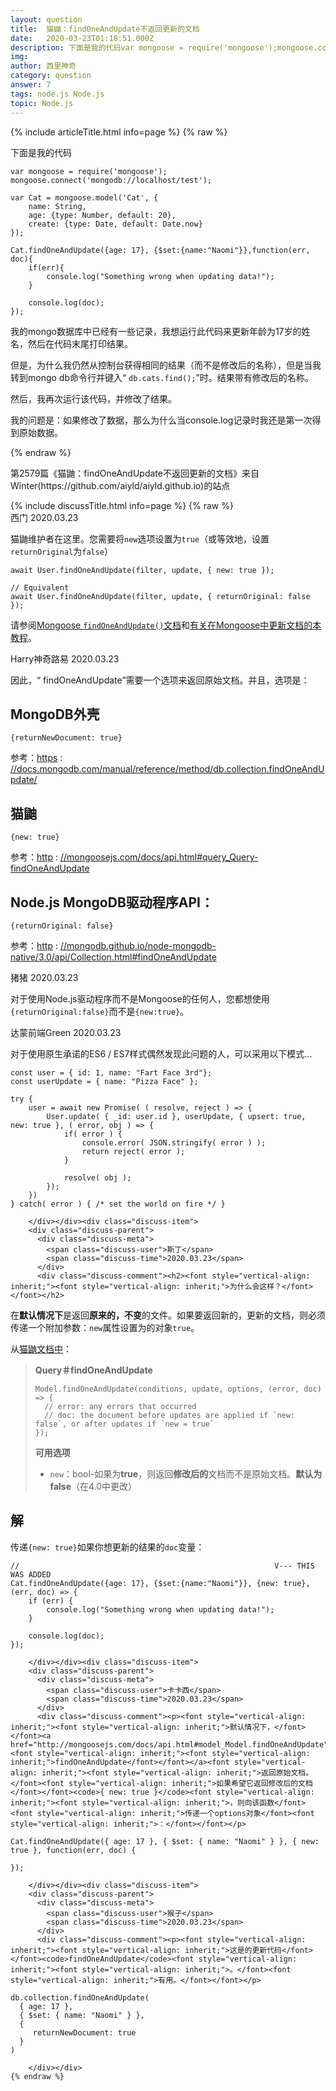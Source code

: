 ```yaml
---
layout: question
title:  猫鼬：findOneAndUpdate不返回更新的文档
date:   2020-03-23T01:18:51.000Z
description: 下面是我的代码var mongoose = require('mongoose');mongoose.connect('mongodb //loca...
img: 
author: 西里神奇
category: question
answer: 7
tags: node.js Node.js
topic: Node.js
---
```

<div class="article-root">
  <div class="article">
    {% include articleTitle.html info=page %}
    {% raw %}
    <div class="article-content"><p><font style="vertical-align: inherit;"><font style="vertical-align: inherit;">下面是我的代码</font></font></p>

<pre><code>var mongoose = require('mongoose');<font></font>
mongoose.connect('mongodb://localhost/test');<font></font>
<font></font>
var Cat = mongoose.model('Cat', {<font></font>
    name: String,<font></font>
    age: {type: Number, default: 20},<font></font>
    create: {type: Date, default: Date.now} <font></font>
});<font></font>
<font></font>
Cat.findOneAndUpdate({age: 17}, {$set:{name:"Naomi"}},function(err, doc){<font></font>
    if(err){<font></font>
        console.log("Something wrong when updating data!");<font></font>
    }<font></font>
<font></font>
    console.log(doc);<font></font>
});<font></font>
</code></pre>

<p><font style="vertical-align: inherit;"><font style="vertical-align: inherit;">我的mongo数据库中已经有一些记录，我想运行此代码来更新年龄为17岁的姓名，然后在代码末尾打印结果。</font></font></p>

<p><font style="vertical-align: inherit;"><font style="vertical-align: inherit;">但是，为什么我仍然从控制台获得相同的结果（而不是修改后的名称），但是当我转到mongo db命令行并键入“ </font></font><code>db.cats.find();</code><font style="vertical-align: inherit;"><font style="vertical-align: inherit;">”时。</font><font style="vertical-align: inherit;">结果带有修改后的名称。</font></font></p>

<p><font style="vertical-align: inherit;"><font style="vertical-align: inherit;">然后，我再次运行该代码，并修改了结果。</font></font></p>

<p><font style="vertical-align: inherit;"><font style="vertical-align: inherit;">我的问题是：如果修改了数据，那么为什么当console.log记录时我还是第一次得到原始数据。</font></font></p></div>
    {% endraw %}
  </div>
  <p class="winter_mark">第2579篇《猫鼬：findOneAndUpdate不返回更新的文档》来自Winter(https://github.com/aiyld/aiyld.github.io)的站点</p>
  <div class="discuss-wrapper">
    {% include discussTitle.html info=page %}
    {% raw %}
    <div class="discuss-item">
        <div class="discuss-parent">
          <div class="discuss-meta">
            <span class="discuss-user">西门</span>
            <span class="discuss-time">2020.03.23</span>
          </div>
          <div class="discuss-comment"><p><font style="vertical-align: inherit;"><font style="vertical-align: inherit;">猫鼬维护者在这里。</font><font style="vertical-align: inherit;">您需要将</font></font><code>new</code><font style="vertical-align: inherit;"><font style="vertical-align: inherit;">选项</font><font style="vertical-align: inherit;">设置</font><font style="vertical-align: inherit;">为</font></font><code>true</code><font style="vertical-align: inherit;"><font style="vertical-align: inherit;">（或等效地，设置</font></font><code>returnOriginal</code><font style="vertical-align: inherit;"><font style="vertical-align: inherit;">为</font></font><code>false</code><font style="vertical-align: inherit;"><font style="vertical-align: inherit;">）</font></font></p>

<pre><code>await User.findOneAndUpdate(filter, update, { new: true });<font></font>
<font></font>
// Equivalent<font></font>
await User.findOneAndUpdate(filter, update, { returnOriginal: false });<font></font>
</code></pre>

<p><font style="vertical-align: inherit;"><font style="vertical-align: inherit;">请参阅</font></font><a href="https://mongoosejs.com/docs/api/model.html#model_Model.findOneAndUpdate" rel="noreferrer"><font style="vertical-align: inherit;"><font style="vertical-align: inherit;">Mongoose </font></font><code>findOneAndUpdate()</code><font style="vertical-align: inherit;"><font style="vertical-align: inherit;">文档</font></font></a><font style="vertical-align: inherit;"><font style="vertical-align: inherit;">和</font></font><a href="https://masteringjs.io/tutorials/mongoose/update#using-modelfindoneandupdate" rel="noreferrer"><font style="vertical-align: inherit;"><font style="vertical-align: inherit;">有关在Mongoose中更新文档的本教程</font></font></a><font style="vertical-align: inherit;"><font style="vertical-align: inherit;">。</font></font></p></div>
        </div></div><div class="discuss-item">
        <div class="discuss-parent">
          <div class="discuss-meta">
            <span class="discuss-user">Harry神奇路易</span>
            <span class="discuss-time">2020.03.23</span>
          </div>
          <div class="discuss-comment"><p><font style="vertical-align: inherit;"><font style="vertical-align: inherit;">因此，“ findOneAndUpdate”需要一个选项来返回原始文档。</font><font style="vertical-align: inherit;">并且，选项是：</font></font></p>

<h2><font style="vertical-align: inherit;"><font style="vertical-align: inherit;">MongoDB外壳</font></font></h2>

<p><code>{returnNewDocument: true}</code></p>

<p><font style="vertical-align: inherit;"><font style="vertical-align: inherit;">参考：</font><a href="https://docs.mongodb.com/manual/reference/method/db.collection.findOneAndUpdate/" rel="noreferrer"><font style="vertical-align: inherit;">https</font></a><font style="vertical-align: inherit;"> : </font></font><a href="https://docs.mongodb.com/manual/reference/method/db.collection.findOneAndUpdate/" rel="noreferrer"><font style="vertical-align: inherit;"><font style="vertical-align: inherit;">//docs.mongodb.com/manual/reference/method/db.collection.findOneAndUpdate/</font></font></a></p>

<h2><font style="vertical-align: inherit;"><font style="vertical-align: inherit;">猫鼬</font></font></h2>

<p><code>{new: true}</code></p>

<p><font style="vertical-align: inherit;"><font style="vertical-align: inherit;">参考：</font><a href="http://mongoosejs.com/docs/api.html#query_Query-findOneAndUpdate" rel="noreferrer"><font style="vertical-align: inherit;">http</font></a><font style="vertical-align: inherit;"> : </font></font><a href="http://mongoosejs.com/docs/api.html#query_Query-findOneAndUpdate" rel="noreferrer"><font style="vertical-align: inherit;"><font style="vertical-align: inherit;">//mongoosejs.com/docs/api.html#query_Query-findOneAndUpdate</font></font></a></p>

<h2><font style="vertical-align: inherit;"><font style="vertical-align: inherit;">Node.js MongoDB驱动程序API：</font></font></h2>

<p><code>{returnOriginal: false}</code></p>

<p><font style="vertical-align: inherit;"><font style="vertical-align: inherit;">参考：</font><a href="http://mongodb.github.io/node-mongodb-native/3.0/api/Collection.html#findOneAndUpdate" rel="noreferrer"><font style="vertical-align: inherit;">http</font></a><font style="vertical-align: inherit;"> : </font></font><a href="http://mongodb.github.io/node-mongodb-native/3.0/api/Collection.html#findOneAndUpdate" rel="noreferrer"><font style="vertical-align: inherit;"><font style="vertical-align: inherit;">//mongodb.github.io/node-mongodb-native/3.0/api/Collection.html#findOneAndUpdate</font></font></a></p></div>
        </div></div><div class="discuss-item">
        <div class="discuss-parent">
          <div class="discuss-meta">
            <span class="discuss-user">猪猪</span>
            <span class="discuss-time">2020.03.23</span>
          </div>
          <div class="discuss-comment"><p><font style="vertical-align: inherit;"><font style="vertical-align: inherit;">对于使用Node.js驱动程序而不是Mongoose的任何人，您都想使用</font></font><code>{returnOriginal:false}</code><font style="vertical-align: inherit;"><font style="vertical-align: inherit;">而不是</font></font><code>{new:true}</code><font style="vertical-align: inherit;"><font style="vertical-align: inherit;">。  </font></font></p></div>
        </div></div><div class="discuss-item">
        <div class="discuss-parent">
          <div class="discuss-meta">
            <span class="discuss-user">达蒙前端Green</span>
            <span class="discuss-time">2020.03.23</span>
          </div>
          <div class="discuss-comment"><p><font style="vertical-align: inherit;"><font style="vertical-align: inherit;">对于使用原生承诺的ES6 / ES7样式偶然发现此问题的人，可以采用以下模式...</font></font></p>

<pre><code>const user = { id: 1, name: "Fart Face 3rd"};<font></font>
const userUpdate = { name: "Pizza Face" };<font></font>
<font></font>
try {<font></font>
    user = await new Promise( ( resolve, reject ) =&gt; {<font></font>
        User.update( { _id: user.id }, userUpdate, { upsert: true, new: true }, ( error, obj ) =&gt; {<font></font>
            if( error ) {<font></font>
                console.error( JSON.stringify( error ) );<font></font>
                return reject( error );<font></font>
            }<font></font>
<font></font>
            resolve( obj );<font></font>
        });<font></font>
    })<font></font>
} catch( error ) { /* set the world on fire */ }<font></font>
</code></pre></div>
        </div></div><div class="discuss-item">
        <div class="discuss-parent">
          <div class="discuss-meta">
            <span class="discuss-user">斯丁</span>
            <span class="discuss-time">2020.03.23</span>
          </div>
          <div class="discuss-comment"><h2><font style="vertical-align: inherit;"><font style="vertical-align: inherit;">为什么会这样？</font></font></h2>

<p><font style="vertical-align: inherit;"><font style="vertical-align: inherit;">在</font></font><strong><font style="vertical-align: inherit;"><font style="vertical-align: inherit;">默认情况下</font></font></strong><font style="vertical-align: inherit;"><font style="vertical-align: inherit;">是返回</font></font><strong><font style="vertical-align: inherit;"><font style="vertical-align: inherit;">原来的，不变</font></font></strong><font style="vertical-align: inherit;"><font style="vertical-align: inherit;">的文件。</font><font style="vertical-align: inherit;">如果要返回新的，更新的文档，则必须传递一个附加参数：</font></font><code>new</code><font style="vertical-align: inherit;"><font style="vertical-align: inherit;">属性设置为</font><font style="vertical-align: inherit;">的对象</font></font><code>true</code><font style="vertical-align: inherit;"><font style="vertical-align: inherit;">。</font></font></p>

<p><font style="vertical-align: inherit;"><font style="vertical-align: inherit;">从</font></font><a href="http://mongoosejs.com/docs/api.html#model_Model.findOneAndUpdate" rel="noreferrer"><font style="vertical-align: inherit;"><font style="vertical-align: inherit;">猫鼬文档中</font></font></a><font style="vertical-align: inherit;"><font style="vertical-align: inherit;">：</font></font></p>

<blockquote>
  <p><strong><font style="vertical-align: inherit;"><font style="vertical-align: inherit;">Query＃findOneAndUpdate</font></font></strong></p>

<pre><code>Model.findOneAndUpdate(conditions, update, options, (error, doc) =&gt; {<font></font>
  // error: any errors that occurred<font></font>
  // doc: the document before updates are applied if `new: false`, or after updates if `new = true`<font></font>
});<font></font>
</code></pre>
  
  <p><strong><font style="vertical-align: inherit;"><font style="vertical-align: inherit;">可用选项</font></font></strong></p>
  
  <ul>
  <li><code>new</code><font style="vertical-align: inherit;"><font style="vertical-align: inherit;">：bool-如果为</font></font><strong><font style="vertical-align: inherit;"><font style="vertical-align: inherit;">true</font></font></strong><font style="vertical-align: inherit;"><font style="vertical-align: inherit;">，则返回</font></font><strong><font style="vertical-align: inherit;"><font style="vertical-align: inherit;">修改后的</font></font></strong><font style="vertical-align: inherit;"><font style="vertical-align: inherit;">文档而不是原始文档。</font></font><strong><font style="vertical-align: inherit;"><font style="vertical-align: inherit;">默认为false</font></font></strong><font style="vertical-align: inherit;"><font style="vertical-align: inherit;">（在4.0中更改）</font></font></li>
  </ul>
</blockquote>

<h2><font style="vertical-align: inherit;"><font style="vertical-align: inherit;">解</font></font></h2>

<p><font style="vertical-align: inherit;"><font style="vertical-align: inherit;">传递</font></font><code>{new: true}</code><font style="vertical-align: inherit;"><font style="vertical-align: inherit;">如果你想更新的结果的</font></font><code>doc</code><font style="vertical-align: inherit;"><font style="vertical-align: inherit;">变量：</font></font></p>

<pre><code>//                                                         V--- THIS WAS ADDED<font></font>
Cat.findOneAndUpdate({age: 17}, {$set:{name:"Naomi"}}, {new: true}, (err, doc) =&gt; {<font></font>
    if (err) {<font></font>
        console.log("Something wrong when updating data!");<font></font>
    }<font></font>
<font></font>
    console.log(doc);<font></font>
});<font></font>
</code></pre></div>
        </div></div><div class="discuss-item">
        <div class="discuss-parent">
          <div class="discuss-meta">
            <span class="discuss-user">卡卡西</span>
            <span class="discuss-time">2020.03.23</span>
          </div>
          <div class="discuss-comment"><p><font style="vertical-align: inherit;"><font style="vertical-align: inherit;">默认情况下，</font></font><a href="http://mongoosejs.com/docs/api.html#model_Model.findOneAndUpdate"><font style="vertical-align: inherit;"><font style="vertical-align: inherit;">findOneAndUpdate</font></font></a><font style="vertical-align: inherit;"><font style="vertical-align: inherit;">返回原始文档。</font><font style="vertical-align: inherit;">如果希望它返回修改后的文档</font></font><code>{ new: true }</code><font style="vertical-align: inherit;"><font style="vertical-align: inherit;">，则向该函数</font><font style="vertical-align: inherit;">传递一个options对象</font><font style="vertical-align: inherit;">：</font></font></p>

<pre><code>Cat.findOneAndUpdate({ age: 17 }, { $set: { name: "Naomi" } }, { new: true }, function(err, doc) {<font></font>
<font></font>
});<font></font>
</code></pre></div>
        </div></div><div class="discuss-item">
        <div class="discuss-parent">
          <div class="discuss-meta">
            <span class="discuss-user">猴子</span>
            <span class="discuss-time">2020.03.23</span>
          </div>
          <div class="discuss-comment"><p><font style="vertical-align: inherit;"><font style="vertical-align: inherit;">这是的更新代码</font></font><code>findOneAndUpdate</code><font style="vertical-align: inherit;"><font style="vertical-align: inherit;">。</font><font style="vertical-align: inherit;">有用。</font></font></p>

<pre><code>db.collection.findOneAndUpdate(    <font></font>
  { age: 17 },      <font></font>
  { $set: { name: "Naomi" } },      <font></font>
  {<font></font>
     returnNewDocument: true<font></font>
  }    <font></font>
)<font></font>
</code></pre></div>
        </div></div>
    {% endraw %}
  </div>
<div>
